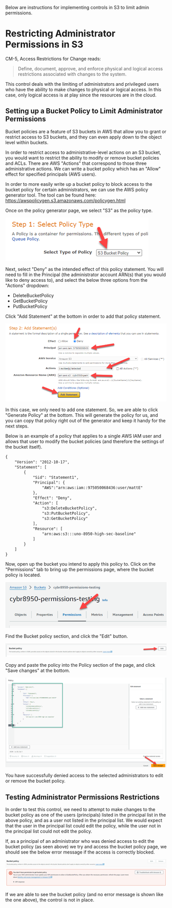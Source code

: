 Below are instructions for implementing controls in S3 to limit admin permissions.

# Restricting Administrator Permissions in S3
CM-5, Access Restrictions for Change reads: 
> Define, document, approve, and enforce physical and logical access restrictions associated with changes to the system.

This control deals with the limiting of administrators and privileged users who have the ability to make changes to physical or logical access. In this case, only logical access is at play since the resources are in the cloud.

## Setting up a Bucket Policy to Limit Administrator Permissions
Bucket policies are a feature of S3 buckets in AWS that allow you to grant or restrict access to S3 buckets, and they can even apply down to the object level within buckets. 

In order to restrict access to administrative-level actions on an S3 bucket, you would want to restrict the ability to modify or remove bucket policies and ACLs. There are AWS "Actions" that correspond to those three administrative actions. We can write a bucket policy which has an "Allow" effect for specified principals (AWS users). 

In order to more easily write up a bucket policy to block access to the bucket policy for certain administrators, we can use the AWS policy generator tool. The tool can be found here: https://awspolicygen.s3.amazonaws.com/policygen.html

Once on the policy generator page, we select "S3" as the policy type. 

![AWS S3 Policy Generator Step 1](images/CM-9_Step1.png)

Next, select "Deny" as the intended effect of this policy statement. You will need to fill in the Principal (the administrator account ARN(s) that you would like to deny access to), and select the below three options from the "Actions" dropdown: 
- DeleteBucketPolicy
- GetBucketPolicy
- PutBucketPolicy

Click "Add Statement" at the bottom in order to add that policy statement. 

![AWS S3 Policy Generator Step 2](images/CM-9_Step2.png)

In this case, we only need to add one statement. So, we are able to click "Generate Policy" at the bottom. This will generate the policy for us, and you can copy that policy right out of the generator and keep it handy for the next steps. 

Below is an example of a policy that applies to a single AWS IAM user and allows that user to modify the bucket policies (and therefore the settings of the bucket itself). 

```
{
	"Version": "2012-10-17",
	"Statement": [
		{
			"Sid": "Statement1",
			"Principal": {
			    "AWS":"arn:aws:iam::975050068436:user/mattE"
			},
			"Effect": "Deny",
			"Action": [
				"s3:DeleteBucketPolicy",
				"s3:PutBucketPolicy",
				"s3:GetBucketPolicy"
			],
			"Resource": [
				"arn:aws:s3:::uno-8950-high-sec-baseline"
			]
		}
	]
}
```

Now, open up the bucket you intend to apply this policy to. Click on the "Permissions" tab to bring up the permissions page, where the bucket policy is located. 

![AWS S3 Permissions Tab](images/CM-9_Step3.png)

Find the Bucket policy section, and click the "Edit" button. 

![AWS S3 Permissions Tab](images/CM-9_Step4.png)

Copy and paste the policy into the Policy section of the page, and click "Save changes" at the bottom. 

![AWS S3 Permissions Tab](images/CM-9_Step5.png)

You have successfully denied access to the selected administrators to edit or remove the bucket policy. 

## Testing Administrator Permissions Restrictions
In order to test this control, we need to attempt to make changes to the bucket policy as one of the users (principals) listed in the principal list in the above policy, and as a user not listed in the principal list. We would expect that the user in the principal list could edit the policy, while the user not in the principal list could not edit the policy. 

If, as a principal of an administrator who was denied access to edit the bucket policy (as seen above) we try and access the bucket policy page, we should see the below error message if the access is correctly blocked. 

![AWS S3 Permissions Tab Error Message Access Denied](images/CM-9_AccessDenied.png)

If we are able to see the bucket policy (and no error message is shown like the one above), the control is not in place. 
